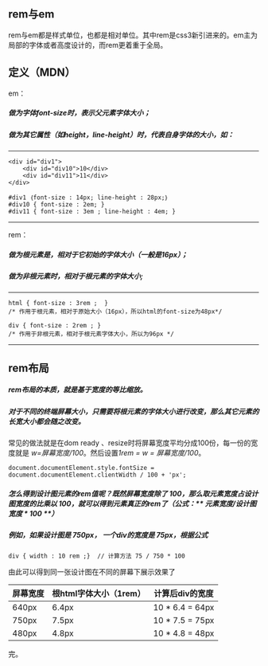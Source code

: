 ## rem与em
rem与em都是样式单位，也都是相对单位。其中rem是css3新引进来的。em主为局部的字体或者高度设计的，而rem更着重于全局。

## 定义（MDN）
em：
##### 做为字体font-size时，表示父元素字体大小；
##### 做为其它属性（如height，line-height）时，代表自身字体的大小，如：

----
```
<div id="div1">
    <div id="div10">10</div>
    <div id="div11">11</div>
</div>
```
```
#div1 ｛font-size : 14px; line-height : 28px;｝
#div10 { font-size : 2em; }
#div11 { font-size : 3em ; line-height : 4em; }
```
----
rem：
##### 做为根元素是，相对于它初始的字体大小（一般是16px）；
##### 做为非根元素时，相对于根元素的字体大小;

----
```
html { font-size : 3rem ;  }
/* 作用于根元素，相对于原始大小（16px），所以html的font-size为48px*/

div { font-size : 2rem ; }
/* 作用于非根元素，相对于根元素字体大小，所以为96px */
```
----
## rem布局
##### rem布局的本质，就是基于宽度的等比缩放。
##### 对于不同的终端屏幕大小，只需要将根元素的字体大小进行改变，那么其它元素的长宽大小都会随之改变。
常见的做法就是在dom ready 、resize时将屏幕宽度平均分成100份，每一份的宽度就是
*w=屏幕宽度/100*。然后设置*1rem = w  = 屏幕宽度/100*。
```
document.documentElement.style.fontSize = document.documentElement.clientWidth / 100 + 'px';
```
##### 怎么得到设计图元素的rem值呢？既然屏幕宽度除了 100，那么取元素宽度占设计图宽度的比乘以 100，就可以得到元素真正的rem了（公式：** 元素宽度/设计图宽度 * 100 **）
##### 例如，如果设计图是 750px， 一个div的宽度是 75px，根据公式
```
div { width : 10 rem ;}  // 计算方法 75 / 750 * 100
```
由此可以得到同一张设计图在不同的屏幕下展示效果了

 屏幕宽度 | 根html字体大小（1rem） | 计算后div的宽度 
---|---|--- 
 640px | 6.4px | 10 * 6.4 = 64px 
 750px | 7.5px | 10 * 7.5 = 75px
 480px | 4.8px | 10 * 4.8 = 48px 

完。
